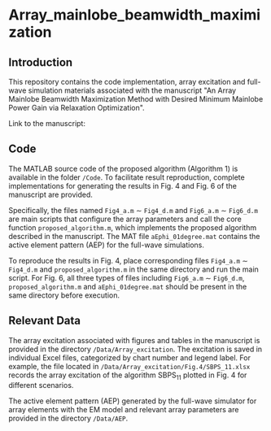 # Array_mainlobe_beamwidth_maximization
## Introduction
This repository contains the code implementation, array excitation and full-wave simulation materials associated with the manuscript "An Array Mainlobe Beamwidth Maximization Method with Desired Minimum Mainlobe Power Gain via Relaxation Optimization".  

Link to the manuscript:
## Code
The MATLAB source code of the proposed algorithm (Algorithm 1) is available in the folder `/Code`. To facilitate result reproduction, complete implementations for generating the results in Fig. 4 and Fig. 6 of the manuscript are provided.
  
Specifically, the files named `Fig4_a.m` $\sim$ `Fig4_d.m` and `Fig6_a.m` $\sim$ `Fig6_d.m` are main scripts that configure the array parameters and call the core function `proposed_algorithm.m`, which implements the proposed algorithm described in the manuscript. The MAT file `aEphi_01degree.mat` contains the active element pattern (AEP) for the full-wave simulations. 

To reproduce the results in Fig. 4, place corresponding files `Fig4_a.m` $\sim$ `Fig4_d.m` and `proposed_algorithm.m` in the same directory and run the main script. For Fig. 6, all three types of files including `Fig6_a.m` $\sim$ `Fig6_d.m`, `proposed_algorithm.m` and `aEphi_01degree.mat` should be present in the same directory before execution. 
## Relevant Data
The array excitation associated with figures and tables in the manuscript is provided in the directory `/Data/Array_excitation`. The excitation is saved in individual Excel files, categorized by chart number and legend label. For example, the file located in `/Data/Array_excitation/Fig.4/SBPS_11.xlsx` records the array excitation of the algorithm $`\text{SBPS}_{11}`$ plotted in Fig. 4 for different scenarios.

The active element pattern (AEP) generated by the full-wave simulator for array elements with the EM model and relevant array parameters are provided in the directory `/Data/AEP`. 
